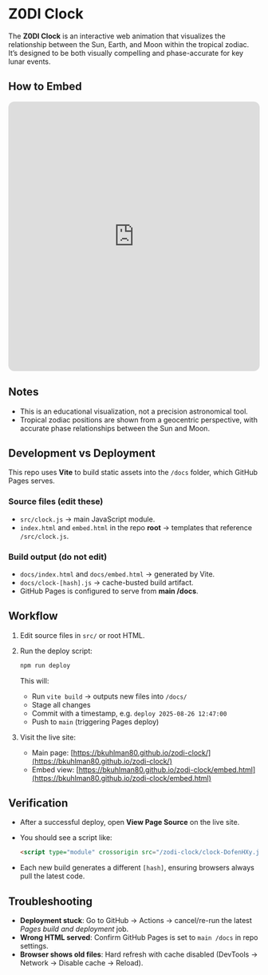 # Z0DI Clock

The **Z0DI Clock** is an interactive web animation that visualizes the relationship between the Sun, Earth, and Moon within the tropical zodiac. It’s designed to be both visually compelling and phase-accurate for key lunar events.

## How to Embed 
<iframe 
  src="https://bkuhlman80.github.io/zodi-clock/embed.html?mode=frozen&dt=2025-08-19T03:11:00Z&controls=0&labels=1" 
  title="Zodi Clock" 
  width="100%" 
  height="540" 
  style="border:0;border-radius:12px;overflow:hidden" 
  loading="lazy">
</iframe>


## Notes
- This is an educational visualization, not a precision astronomical tool.
- Tropical zodiac positions are shown from a geocentric perspective, with accurate phase relationships between the Sun and Moon.

## Development vs Deployment

This repo uses **Vite** to build static assets into the `/docs` folder, which GitHub Pages serves.

### Source files (edit these)

* `src/clock.js` → main JavaScript module.
* `index.html` and `embed.html` in the repo **root** → templates that reference `/src/clock.js`.

### Build output (do not edit)

* `docs/index.html` and `docs/embed.html` → generated by Vite.
* `docs/clock-[hash].js` → cache-busted build artifact.
* GitHub Pages is configured to serve from **main /docs**.

## Workflow

1. Edit source files in `src/` or root HTML.

2. Run the deploy script:

   ```bash
   npm run deploy
   ```

   This will:

   * Run `vite build` → outputs new files into `/docs/`
   * Stage all changes
   * Commit with a timestamp, e.g. `deploy 2025-08-26 12:47:00`
   * Push to `main` (triggering Pages deploy)

3. Visit the live site:

   * Main page: [https://bkuhlman80.github.io/zodi-clock/](https://bkuhlman80.github.io/zodi-clock/)
   * Embed view: [https://bkuhlman80.github.io/zodi-clock/embed.html](https://bkuhlman80.github.io/zodi-clock/embed.html)

## Verification

* After a successful deploy, open **View Page Source** on the live site.
* You should see a script like:

  ```html
  <script type="module" crossorigin src="/zodi-clock/clock-DofenHXy.js"></script>
  ```
* Each new build generates a different `[hash]`, ensuring browsers always pull the latest code.

## Troubleshooting

* **Deployment stuck**: Go to GitHub → Actions → cancel/re-run the latest *Pages build and deployment* job.
* **Wrong HTML served**: Confirm GitHub Pages is set to `main /docs` in repo settings.
* **Browser shows old files**: Hard refresh with cache disabled (DevTools → Network → Disable cache → Reload).

